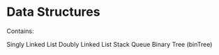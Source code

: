 # Data Structures
 Contains:
 
 Singly Linked List
 Doubly Linked List
 Stack
 Queue
 Binary Tree (binTree)
